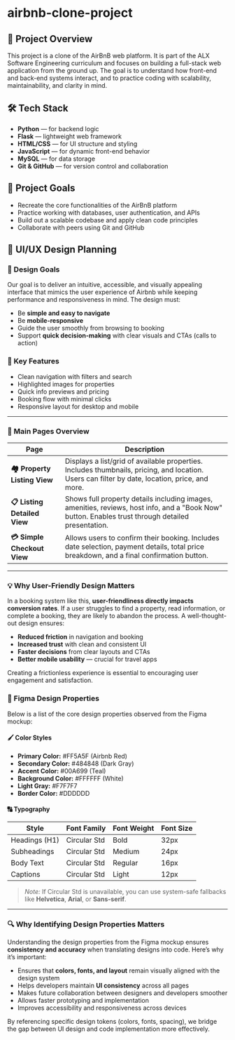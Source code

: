 # airbnb-clone-project
## 📌 Project Overview
This project is a clone of the AirBnB web platform. It is part of the ALX Software Engineering curriculum and focuses on building a full-stack web application from the ground up. The goal is to understand how front-end and back-end systems interact, and to practice coding with scalability, maintainability, and clarity in mind.

## 🛠️ Tech Stack
- **Python** — for backend logic
- **Flask** — lightweight web framework
- **HTML/CSS** — for UI structure and styling
- **JavaScript** — for dynamic front-end behavior
- **MySQL** — for data storage
- **Git & GitHub** — for version control and collaboration

## 🚀 Project Goals
- Recreate the core functionalities of the AirBnB platform
- Practice working with databases, user authentication, and APIs
- Build out a scalable codebase and apply clean code principles
- Collaborate with peers using Git and GitHub
## 🎨 UI/UX Design Planning

### 🧭 Design Goals
Our goal is to deliver an intuitive, accessible, and visually appealing interface that mimics the user experience of Airbnb while keeping performance and responsiveness in mind. The design must:
- Be **simple and easy to navigate**
- Be **mobile-responsive**
- Guide the user smoothly from browsing to booking
- Support **quick decision-making** with clear visuals and CTAs (calls to action)

### 🔑 Key Features
- Clean navigation with filters and search
- Highlighted images for properties
- Quick info previews and pricing
- Booking flow with minimal clicks
- Responsive layout for desktop and mobile

---

### 📄 Main Pages Overview

| Page | Description |
|------|-------------|
| **🏘️ Property Listing View** | Displays a list/grid of available properties. Includes thumbnails, pricing, and location. Users can filter by date, location, price, and more. |
| **📋 Listing Detailed View** | Shows full property details including images, amenities, reviews, host info, and a "Book Now" button. Enables trust through detailed presentation. |
| **💳 Simple Checkout View** | Allows users to confirm their booking. Includes date selection, payment details, total price breakdown, and a final confirmation button. |

---

### 💡 Why User-Friendly Design Matters

In a booking system like this, **user-friendliness directly impacts conversion rates**. If a user struggles to find a property, read information, or complete a booking, they are likely to abandon the process. A well-thought-out design ensures:
- **Reduced friction** in navigation and booking
- **Increased trust** with clean and consistent UI
- **Faster decisions** from clear layouts and CTAs
- **Better mobile usability** — crucial for travel apps

Creating a frictionless experience is essential to encouraging user engagement and satisfaction.
### 🎨 Figma Design Properties

Below is a list of the core design properties observed from the Figma mockup:

#### 🖌️ Color Styles
- **Primary Color:** #FF5A5F (Airbnb Red)
- **Secondary Color:** #484848 (Dark Gray)
- **Accent Color:** #00A699 (Teal)
- **Background Color:** #FFFFFF (White)
- **Light Gray:** #F7F7F7
- **Border Color:** #DDDDDD

#### 🔠 Typography

| Style         | Font Family       | Font Weight | Font Size |
|---------------|-------------------|-------------|-----------|
| Headings (H1) | Circular Std      | Bold        | 32px      |
| Subheadings   | Circular Std      | Medium      | 24px      |
| Body Text     | Circular Std      | Regular     | 16px      |
| Captions      | Circular Std      | Light       | 12px      |

> *Note:* If Circular Std is unavailable, you can use system-safe fallbacks like **Helvetica**, **Arial**, or **Sans-serif**.

---

### 🔍 Why Identifying Design Properties Matters

Understanding the design properties from the Figma mockup ensures **consistency and accuracy** when translating designs into code. Here’s why it’s important:
- Ensures that **colors, fonts, and layout** remain visually aligned with the design system
- Helps developers maintain **UI consistency** across all pages
- Makes future collaboration between designers and developers smoother
- Allows faster prototyping and implementation
- Improves accessibility and responsiveness across devices

By referencing specific design tokens (colors, fonts, spacing), we bridge the gap between UI design and code implementation more effectively.





